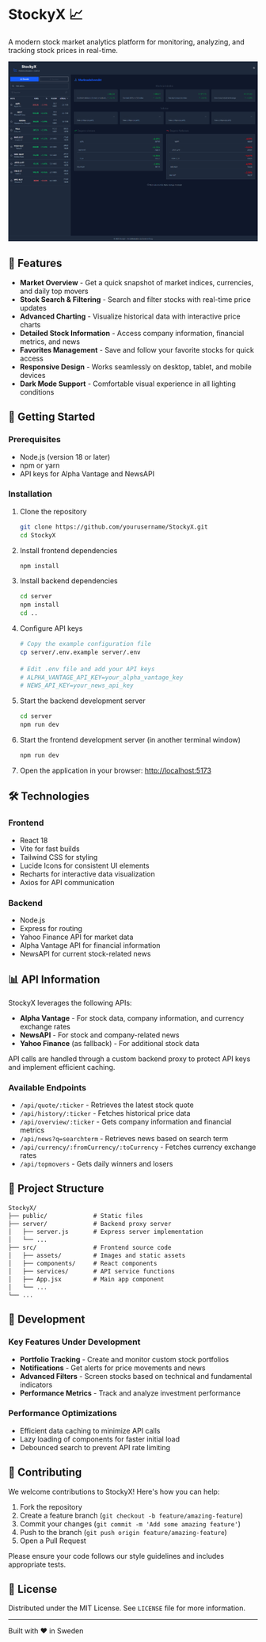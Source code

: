 # StockyX 📈

A modern stock market analytics platform for monitoring, analyzing, and tracking stock prices in real-time.

![StockyX Screenshot](./screenshot1.png)

## 🌟 Features

- **Market Overview** - Get a quick snapshot of market indices, currencies, and daily top movers
- **Stock Search & Filtering** - Search and filter stocks with real-time price updates
- **Advanced Charting** - Visualize historical data with interactive price charts
- **Detailed Stock Information** - Access company information, financial metrics, and news
- **Favorites Management** - Save and follow your favorite stocks for quick access
- **Responsive Design** - Works seamlessly on desktop, tablet, and mobile devices
- **Dark Mode Support** - Comfortable visual experience in all lighting conditions

## 🚀 Getting Started

### Prerequisites

- Node.js (version 18 or later)
- npm or yarn
- API keys for Alpha Vantage and NewsAPI

### Installation

1. Clone the repository
   ```bash
   git clone https://github.com/yourusername/StockyX.git
   cd StockyX
   ```

2. Install frontend dependencies
   ```bash
   npm install
   ```

3. Install backend dependencies
   ```bash
   cd server
   npm install
   cd ..
   ```

4. Configure API keys
   ```bash
   # Copy the example configuration file
   cp server/.env.example server/.env
   
   # Edit .env file and add your API keys
   # ALPHA_VANTAGE_API_KEY=your_alpha_vantage_key
   # NEWS_API_KEY=your_news_api_key
   ```

5. Start the backend development server
   ```bash
   cd server
   npm run dev
   ```

6. Start the frontend development server (in another terminal window)
   ```bash
   npm run dev
   ```

7. Open the application in your browser: [http://localhost:5173](http://localhost:5173)

## 🛠️ Technologies

### Frontend
- React 18
- Vite for fast builds
- Tailwind CSS for styling
- Lucide Icons for consistent UI elements
- Recharts for interactive data visualization
- Axios for API communication

### Backend
- Node.js
- Express for routing
- Yahoo Finance API for market data
- Alpha Vantage API for financial information
- NewsAPI for current stock-related news

## 📊 API Information

StockyX leverages the following APIs:

- **Alpha Vantage** - For stock data, company information, and currency exchange rates
- **NewsAPI** - For stock and company-related news
- **Yahoo Finance** (as fallback) - For additional stock data

API calls are handled through a custom backend proxy to protect API keys and implement efficient caching.

### Available Endpoints

- `/api/quote/:ticker` - Retrieves the latest stock quote
- `/api/history/:ticker` - Fetches historical price data
- `/api/overview/:ticker` - Gets company information and financial metrics
- `/api/news?q=searchterm` - Retrieves news based on search term
- `/api/currency/:fromCurrency/:toCurrency` - Fetches currency exchange rates
- `/api/topmovers` - Gets daily winners and losers

## 🧩 Project Structure

```
StockyX/
├── public/             # Static files
├── server/             # Backend proxy server
│   ├── server.js       # Express server implementation
│   └── ...
├── src/                # Frontend source code
│   ├── assets/         # Images and static assets
│   ├── components/     # React components
│   ├── services/       # API service functions
│   ├── App.jsx         # Main app component
│   └── ...
└── ...
```

## 🔧 Development

### Key Features Under Development

- **Portfolio Tracking** - Create and monitor custom stock portfolios
- **Notifications** - Get alerts for price movements and news
- **Advanced Filters** - Screen stocks based on technical and fundamental indicators
- **Performance Metrics** - Track and analyze investment performance

### Performance Optimizations

- Efficient data caching to minimize API calls
- Lazy loading of components for faster initial load
- Debounced search to prevent API rate limiting

## 🤝 Contributing

We welcome contributions to StockyX! Here's how you can help:

1. Fork the repository
2. Create a feature branch (`git checkout -b feature/amazing-feature`)
3. Commit your changes (`git commit -m 'Add some amazing feature'`)
4. Push to the branch (`git push origin feature/amazing-feature`)
5. Open a Pull Request

Please ensure your code follows our style guidelines and includes appropriate tests.

## 📝 License

Distributed under the MIT License. See `LICENSE` file for more information.



---

Built with ❤️ in Sweden

